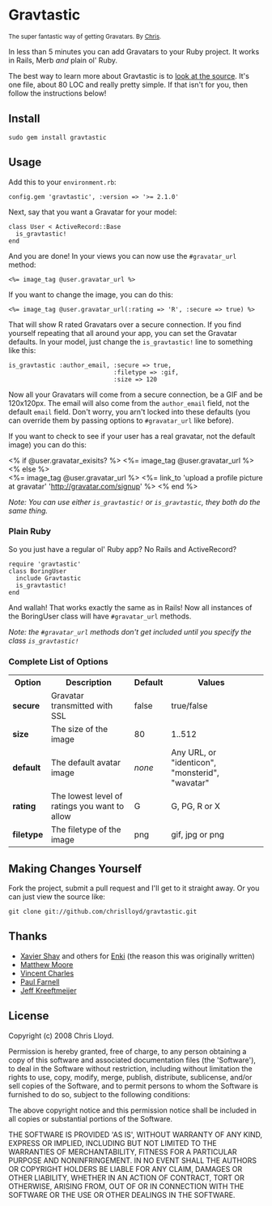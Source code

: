 # Gravtastic

<small>The super fantastic way of getting Gravatars. By [Chris](http://chrislloyd.com.au).</small>

In less than 5 minutes you can add Gravatars to your Ruby project. It works in Rails, Merb _and_ plain ol' Ruby.

The best way to learn more about Gravtastic is to [look at the source](http://github.com/chrislloyd/gravtastic/blob/master/lib/gravtastic.rb). It's one file, about 80 LOC and really pretty simple. If that isn't for you, then follow the instructions below!

## Install

    sudo gem install gravtastic

## Usage

Add this to your `environment.rb`:

    config.gem 'gravtastic', :version => '>= 2.1.0'

Next, say that you want a Gravatar for your model:

    class User < ActiveRecord::Base
      is_gravtastic!
    end

And you are done! In your views you can now use the `#gravatar_url` method:

    <%= image_tag @user.gravatar_url %>

If you want to change the image, you can do this:

    <%= image_tag @user.gravatar_url(:rating => 'R', :secure => true) %>

That will show R rated Gravatars over a secure connection. If you find yourself repeating that all around your app, you can set the Gravatar defaults. In your model, just change the `is_gravtastic!` line to something like this:

    is_gravtastic :author_email, :secure => true,
                                 :filetype => :gif,
                                 :size => 120

Now all your Gravatars will come from a secure connection, be a GIF and be 120x120px. The email will also come from the `author_email` field, not the default `email` field. Don't worry, you arn't locked into these defaults (you can override them by passing options to `#gravatar_url` like before).

If you want to check to see if your user has a real gravatar, not the default image) you can do this:
  
  <% if @user.gravatar_exisits? %>
    <%= image_tag @user.gravatar_url %>
  <% else %>  
    <%= image_tag @user.gravatar_url %>
    <%= link_to 'upload a profile picture at gravatar' 'http://gravatar.com/signup' %>
  <% end %>  
  
_Note: You can use either `is_gravtastic!` or `is_gravtastic`, they both do the same thing._

### Plain Ruby

So you just have a regular ol' Ruby app? No Rails and ActiveRecord?

    require 'gravtastic'
    class BoringUser
      include Gravtastic
      is_gravtastic!
    end

And wallah! That works exactly the same as in Rails! Now all instances of the BoringUser class will have `#gravatar_url` methods.

_Note: the `#gravatar_url` methods don't get included until you specify the class `is_gravtastic!`_

### Complete List of Options

<table>
  <tr>
    <th>Option</th>
    <th>Description</th>
    <th>Default</th>
    <th>Values<th>
  </tr>
  <tr>
    <td><b>secure</b></td>
    <td>Gravatar transmitted with SSL</td>
    <td>false</td>
    <td>true/false</td>
  </tr>
  <tr>
    <td><b>size</b></td>
    <td>The size of the image</td>
    <td>80</td>
    <td>1..512</td>
  </tr>
  <tr>
    <td><b>default</b></td>
    <td>The default avatar image</td>
    <td><i>none</i></td>
    <td>Any URL, or "identicon", "monsterid", "wavatar"</td>
  </tr>
  <tr>
    <td><b>rating</b></td>
    <td>The lowest level of ratings you want to allow</td>
    <td>G</td>
    <td>G, PG, R or X</td>
  </tr>
  <tr>
    <td><b>filetype</b></td>
    <td>The filetype of the image</td>
    <td>png</td>
    <td>gif, jpg or png</td>
  </tr>
</table>

## Making Changes Yourself

Fork the project, submit a pull request and I'll get to it straight away. Or you can just view the source like:

    git clone git://github.com/chrislloyd/gravtastic.git

## Thanks

* [Xavier Shay](http://rhnh.net) and others for [Enki](http://enkiblog.com) (the reason this was originally written)
* [Matthew Moore](http://www.matthewpaulmoore.com)
* [Vincent Charles](http://vincentcharles.com)
* [Paul Farnell](http://litmusapp.com/blog)
* [Jeff Kreeftmeijer](http://jeffkreeftmeijer.nl/)

## License

Copyright (c) 2008 Chris Lloyd.

Permission is hereby granted, free of charge, to any person obtaining a copy of this software and associated documentation files (the 'Software'), to deal in the Software without restriction, including without limitation the rights to use, copy, modify, merge, publish, distribute, sublicense, and/or sell copies of the Software, and to permit persons to whom the Software is furnished to do so, subject to the following conditions:

The above copyright notice and this permission notice shall be included in all copies or substantial portions of the Software.

THE SOFTWARE IS PROVIDED 'AS IS', WITHOUT WARRANTY OF ANY KIND, EXPRESS OR IMPLIED, INCLUDING BUT NOT LIMITED TO THE WARRANTIES OF MERCHANTABILITY, FITNESS FOR A PARTICULAR PURPOSE AND NONINFRINGEMENT. IN NO EVENT SHALL THE AUTHORS OR COPYRIGHT HOLDERS BE LIABLE FOR ANY CLAIM, DAMAGES OR OTHER LIABILITY, WHETHER IN AN ACTION OF CONTRACT, TORT OR OTHERWISE, ARISING FROM, OUT OF OR IN CONNECTION WITH THE SOFTWARE OR THE USE OR OTHER DEALINGS IN THE SOFTWARE.
